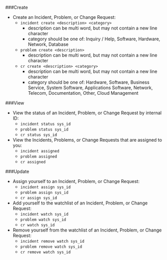###Create
* Create an Incident, Problem, or Change Request:
    * `incident create <description> <category>`
        * description can be multi word, but may not contain a new line character
        * category should be one of: Inquiry / Help, Software, Hardware, Network, Database
    * `problem create <description>`
        * description can be multi word, but may not contain a new line character
    * `cr create <description> <category>`
        * description can be multi word, but may not contain a new line character
        * category should be one of: Hardware, Software, Business Service, System Software, Applications Software, Network, Telecom, Documentation, Other, Cloud Management

###View
* View the status of an Incident, Problem, or Change Request by internal ID:
    * `incident status sys_id`
    * `problem status sys_id`
    * `cr status sys_id`
* View the Incidents, Problems, or Change Requests that are assigned to you:
    * `incident assigned`
    * `problem assigned`
    * `cr assigned`

###Update
* Assign yourself to an Incident, Problem, or Change Request:
    * `incident assign sys_id`
    * `problem assign sys_id`
    * `cr assign sys_id`
* Add yourself to the watchlist of an Incident, Problem, or Change Request:
    * `incident watch sys_id`
    * `problem watch sys_id`
    * `cr watch sys_id`
* Remove yourself from the watchlist of an Incident, Problem, or Change Request:
    * `incident remove watch sys_id`
    * `problem remove watch sys_id`
    * `cr remove watch sys_id`